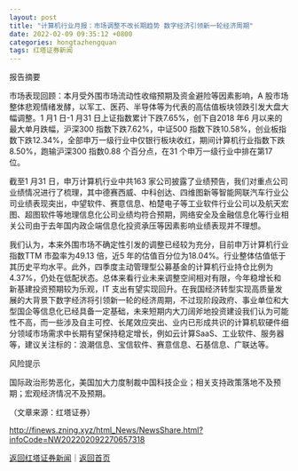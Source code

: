 ```yaml
---
layout: post
title: "计算机行业月报：市场调整不改长期趋势 数字经济引领新一轮经济周期"
date: 2022-02-09 09:35:12 +0800
categories: hongtazhengquan
tags: 红塔证券新闻
---
```

<p>报告摘要</p>
 <p>市场表现回顾：本月受外围市场流动性收缩预期及资金避险等因素影响，A 股市场整体悲观情绪发酵，以军工、医药、半导体等为代表的高估值板块领跌引发大盘大幅调整。1 月1 日-1 月31 日上证指数累计下跌7.65%，创下自2018 年6 月以来的最大单月跌幅，沪深300 指数下跌7.62%，中证500 指数下跌10.58%，创业板指数下跌12.34%，全部申万一级行业中仅银行板块收红，期间计算机行业指数下跌8.50%，跑输沪深300 指数0.88 个百分点，在31 个申万一级行业中排在第17 位。</p>
 <p>截至1 月31 日，申万计算机行业中共163 家公司披露了业绩预告，我们对重点公司业绩情况进行了梳理，其中德赛西威、中科创达、四维图新等智能网联汽车行业公司业绩表现突出，中望软件、赛意信息、柏楚电子等工业软件行业公司以及航天宏图、超图软件等地理信息化公司业绩均符合预期，网络安全及金融信息化等行业相关公司由于去年国内政企端信息化投资承压等因素影响业绩表现并不理想。</p>
 <p>我们认为，本来外围市场不确定性引发的调整已经较为充分，目前申万计算机行业指数TTM 市盈率为49.13 倍，近5 年的估值百分位为18.04%。行业整体估值低于其历史平均水平。此外，四季度主动管理型公募基金的计算机行业持仓比例为4.37%，仍处在低配状态。总体来看行业未来调整空间相对有限，今年稳增长和新基建投资预期较为乐观，IT 支出有望实现回升。在我国经济转型实现高质量发展的大背景下数字经济将引领新一轮的经济周期，不过现阶段政府、事业单位和大型国企等信息化已经具备一定基础，未来短期内大刀阔斧地投资建设我们认为可能性不高，而一些涉及自主可控、长尾效应突出、业内已形成共识的计算机软硬件细分领域市场需求中长期有望保持稳定增长，例如云计算SaaS、工业软件、服务器等，建议关注标的：浪潮信息、宝信软件、赛意信息、石基信息、广联达等。</p>
 <p>风险提示</p>
 <p>国际政治形势恶化，美国加大力度制裁中国科技企业；相关支持政策落地不及预期；宏观经济情况不及预期。</p><p class="em_media">（文章来源：红塔证券）</p>

<http://finews.zning.xyz/html_News/NewsShare.html?infoCode=NW202202092270657318>

[返回红塔证券新闻](//finews.withounder.com/category/hongtazhengquan.html)｜[返回首页](//finews.withounder.com/)